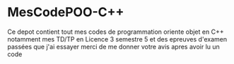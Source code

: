 # MesCodePOO-C++
Ce depot contient tout mes codes de programmation oriente objet en C++ 
notamment mes TD/TP en Licence 3 semestre 5 et des epreuves d'examen passées que j'ai essayer
merci de me donner votre avis apres avoir lu un code 
